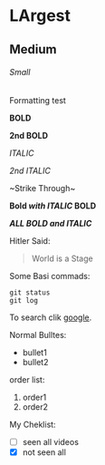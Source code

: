# LArgest
## Medium
###### Small
Formatting test

**BOLD**

__2nd BOLD__


*ITALIC*

_2nd ITALIC_


~Strike Through~


**Bold _with ITALIC_ BOLD**


***ALL BOLD and ITALIC***

Hitler Said:

>World is a Stage

Some Basi commads:
```
git status
git log
```

To search clik [google](www.google.com).

Normal Bulltes:

- bullet1
- bullet2

order list:

1. order1
2. order2

My Cheklist:

- [ ] seen all videos
- [X] not seen all
